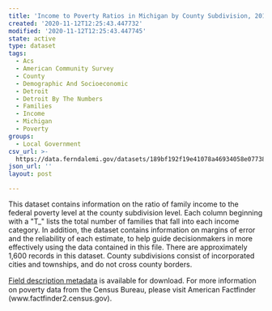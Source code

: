 ```yaml
---
title: 'Income to Poverty Ratios in Michigan by County Subdivision, 2013'
created: '2020-11-12T12:25:43.447732'
modified: '2020-11-12T12:25:43.447745'
state: active
type: dataset
tags:
  - Acs
  - American Community Survey
  - County
  - Demographic And Socioeconomic
  - Detroit
  - Detroit By The Numbers
  - Families
  - Income
  - Michigan
  - Poverty
groups:
  - Local Government
csv_url: >-
  https://data.ferndalemi.gov/datasets/189bf192f19e41078a46934058e07738_0.csv?outSR=%7B%22latestWkid%22%3A2898%2C%22wkid%22%3A2898%7D
json_url: ''
layout: post

---
```

<p>This dataset contains information on the ratio of family income to the 
federal poverty level at the county subdivision level. Each column beginning 
with a &quot;T_&quot; lists the total number of families that fall into each income 
category. In addition, the dataset contains information on margins of error and 
the reliability of each estimate, to help guide decisionmakers in more 
effectively using the data contained in this file. There are approximately 1,600 
records in this dataset. County subdivisions consist of incorporated cities and 
townships, and do not cross county borders.</p>
<p><a href='http://datadrivendetroit.org/web_ftp/motorcitymapping/Metadata/Poverty/ACS_2013_Poverty_Metadata_CouSub.xls' style='line-height: 1.38461538461538;' target='_blank'>Field description metadata</a> is available for download. For more 
information on poverty data from the Census Bureau, please visit American 
Factfinder (www.factfinder2.census.gov).</p>
